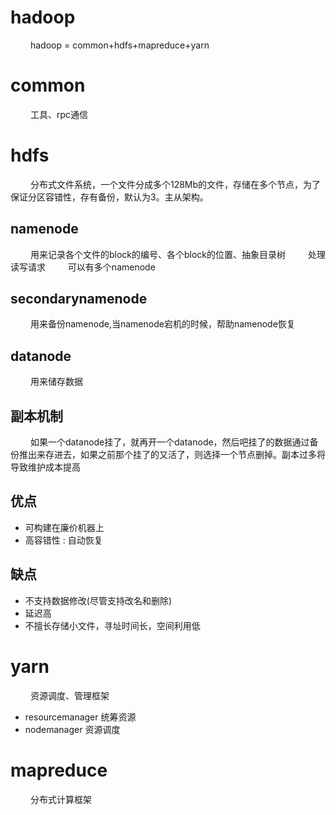 
# hadoop 
&emsp;&emsp; hadoop = common+hdfs+mapreduce+yarn

# common
&emsp;&emsp; 工具、rpc通信

# hdfs
&emsp;&emsp; 分布式文件系统，一个文件分成多个128Mb的文件，存储在多个节点，为了保证分区容错性，存有备份，默认为3。主从架构。
<!---more-->
## namenode
&emsp;&emsp; 用来记录各个文件的block的编号、各个block的位置、抽象目录树
&emsp;&emsp; 处理读写请求
&emsp;&emsp; 可以有多个namenode
## secondarynamenode
&emsp;&emsp; 用来备份namenode,当namenode宕机的时候，帮助namenode恢复
## datanode
&emsp;&emsp; 用来储存数据
## 副本机制
&emsp;&emsp; 如果一个datanode挂了，就再开一个datanode，然后吧挂了的数据通过备份推出来存进去，如果之前那个挂了的又活了，则选择一个节点删掉。副本过多将导致维护成本提高
## 优点
- 可构建在廉价机器上
- 高容错性 : 自动恢复
## 缺点
- 不支持数据修改(尽管支持改名和删除)
- 延迟高
- 不擅长存储小文件，寻址时间长，空间利用低


# yarn
&emsp;&emsp; 资源调度、管理框架
- resourcemanager 统筹资源
- nodemanager 资源调度

# mapreduce
&emsp;&emsp; 分布式计算框架

